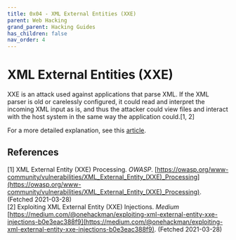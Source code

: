 ```yaml
---
title: 0x04 - XML External Entities (XXE)
parent: Web Hacking
grand_parent: Hacking Guides
has_children: false
nav_order: 4
---
```


# XML External Entities (XXE)
XXE is an attack used against applications that parse XML. If the XML parser is old or carelessly configured, it could read and interpret the incoming XML input as is, and thus the attacker could view files and interact with the host system in the same way the application could.[1, 2]

For a more detailed explanation, see this [article](https://medium.com/@onehackman/exploiting-xml-external-entity-xxe-injections-b0e3eac388f9).

## References
[1] XML External Entity (XXE) Processing. *OWASP*. [https://owasp.org/www-community/vulnerabilities/XML_External_Entity_(XXE)_Processing](https://owasp.org/www-community/vulnerabilities/XML_External_Entity_(XXE)_Processing). (Fetched 2021-03-28)<br>
[2] Exploiting XML External Entity (XXE) Injections. *Medium* [https://medium.com/@onehackman/exploiting-xml-external-entity-xxe-injections-b0e3eac388f9](https://medium.com/@onehackman/exploiting-xml-external-entity-xxe-injections-b0e3eac388f9). (Fetched 2021-03-28)<br>